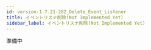 ```yaml
---
id: version-1.7.21-282_Delete_Event_Listener
title: イベントリスナ削除(Not Implemented Yet)
sidebar_label: イベントリスナ削除(Not Implemented Yet)
---
```



準備中


